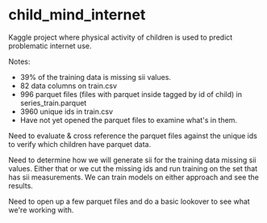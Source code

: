 # child_mind_internet
Kaggle project where physical activity of children is used to predict problematic internet use.

Notes:
- 39% of the training data is missing sii values.
- 82 data columns on train.csv
- 996 parquet files (files with parquet inside tagged by id of child) in series_train.parquet
- 3960 unique ids in train.csv
- Have not yet opened the parquet files to examine what's in them.

Need to evaluate & cross reference the parquet files against the unique ids to verify which children have parquet data.

Need to determine how we will generate sii for the training data missing sii values. Either that or we cut the missing ids and run training on the set that has sii measurements. We can train models on either approach and see the results.

Need to open up a few parquet files and do a basic lookover to see what we're working with.